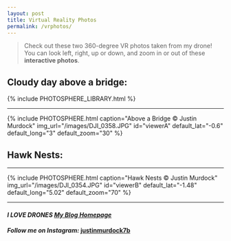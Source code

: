 ```yaml
---
layout: post
title: Virtual Reality Photos
permalink: /vrphotos/
---
```


> Check out these two 360-degree VR photos taken from my drone! You can look left, right, up or down, and zoom in or out of these **interactive photos**.

## Cloudy day above a bridge:

{% include PHOTOSPHERE_LIBRARY.html %}

___

{% include PHOTOSPHERE.html caption="Above a Bridge © Justin Murdock" img_url="/images/DJI_0358.JPG" id="viewerA" default_lat="-0.6" default_long="3" default_zoom="30" %}


## Hawk Nests:

___

{% include PHOTOSPHERE.html caption="Hawk Nests © Justin Murdock" img_url="/images/DJI_0354.JPG" id="viewerB" default_lat="-1.48" default_long="5.02" default_zoom="70" %}

___


#### _**I LOVE DRONES [My Blog Homepage](/)**_
#### _Follow me on Instagram:_ [**justinmurdock7b**](https://www.instagram.com/justinmurdock7b/?hl=en)
